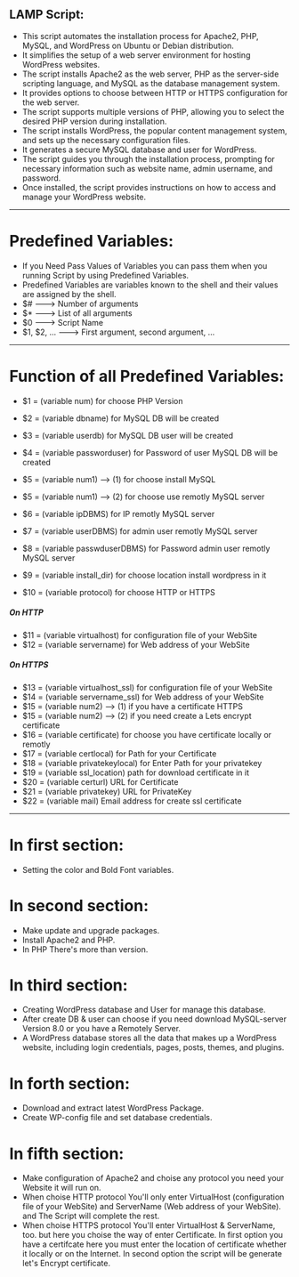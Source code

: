 ## LAMP Script:
* This script automates the installation process for Apache2, PHP, MySQL, and WordPress on Ubuntu or Debian distribution.
* It simplifies the setup of a web server environment for hosting WordPress websites.
* The script installs Apache2 as the web server, PHP as the server-side scripting language, and MySQL as the database management system.
* It provides options to choose between HTTP or HTTPS configuration for the web server.
* The script supports multiple versions of PHP, allowing you to select the desired PHP version during installation.
* The script installs WordPress, the popular content management system, and sets up the necessary configuration files.
* It generates a secure MySQL database and user for WordPress.
* The script guides you through the installation process, prompting for necessary information such as website name, admin username, and password.
* Once installed, the script provides instructions on how to access and manage your WordPress website.

***
# Predefined Variables:
* If you Need Pass Values of Variables you can pass them when you running Script by using Predefined Variables.
* Predefined Variables are variables known to the shell and their values are assigned by the shell.
* $#  --->  Number of arguments
* $*  --->  List of all arguments
* $0  --->  Script Name
* $1, $2, ...  --->  First argument, second argument, ...

***

# Function of all Predefined Variables:

* $1 = (variable num) for choose PHP Version

* $2 = (variable dbname) for MySQL DB will be created
* $3 = (variable userdb) for MySQL DB user will be created
* $4 = (variable passworduser) for Password of user MySQL DB will be created
* $5 = (variable num1) --> (1) for choose install MySQL
* $5 = (variable num1) --> (2) for choose use remotly MySQL server
* $6 = (variable ipDBMS) for IP remotly MySQL server
* $7 = (variable userDBMS) for admin user remotly MySQL server
* $8 = (variable passwduserDBMS) for Password admin user remotly MySQL server

* $9 = (variable install_dir) for choose location install wordpress in it

* $10 = (variable protocol) for choose HTTP or HTTPS

##### On HTTP
* $11 = (variable virtualhost) for configuration file of your WebSite
* $12 = (variable servername) for Web address of your WebSite

##### On HTTPS
* $13 = (variable virtualhost_ssl) for configuration file of your WebSite
* $14 = (variable servername_ssl) for Web address of your WebSite
* $15 = (variable num2) --> (1) if you have a certificate HTTPS
* $15 = (variable num2) --> (2) if you need create a Lets encrypt certificate
* $16 = (variable certificate) for choose you have certificate locally or remotly
* $17 = (variable certlocal) for Path for your Certificate
* $18 = (variable privatekeylocal) for Enter Path for your privatekey
* $19 = (variable ssl_location) path for download certificate in it
* $20 = (variable certurl) URL for Certificate
* $21 = (variable privatekey) URL for PrivateKey
* $22 = (variable mail) Email address for create ssl certificate

***

# In first section:
* Setting the color and Bold Font variables.

# In second section:
* Make update and upgrade packages.
* Install Apache2 and PHP.
* In PHP There's more than version.

# In third section:
* Creating WordPress database and User for manage this database.
* After create DB & user can choose if you need download MySQL-server Version 8.0 or you have a Remotely Server.
* A WordPress database stores all the data that makes up a WordPress website, including login credentials, pages, posts, themes, and plugins.

# In forth section:
* Download and extract latest WordPress Package.
* Create WP-config file and set database credentials.

# In fifth section:
* Make configuration of Apache2 and choise any protocol you need your Website it will run on.
* When choise HTTP protocol You'll only enter VirtualHost (configuration file of your WebSite) and ServerName (Web address of your WebSite). and The Script will complete the rest.
* When choise HTTPS protocol You'll enter VirtualHost & ServerName, too. but here you choise the way of enter Certificate.
In first option you have a certifcate here you must enter the location of certificate whether it locally or on the Internet.
In second option the script will be generate let's Encrypt certificate.
